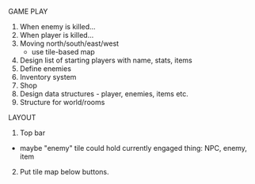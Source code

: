 GAME PLAY
1. When enemy is killed...
2. When player is killed...
3. Moving north/south/east/west
    - use tile-based map
4. Design list of starting players with name, stats, items
5. Define enemies
6. Inventory system
7. Shop
8. Design data structures - player, enemies, items etc.
9. Structure for world/rooms


LAYOUT
1. Top bar
  - maybe "enemy" tile could hold currently engaged thing: NPC, enemy, item
2. Put tile map below buttons.
